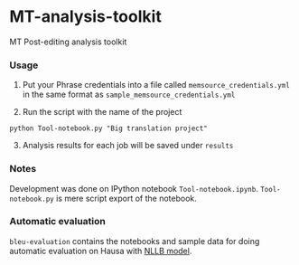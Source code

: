 # MT-analysis-toolkit
MT Post-editing analysis toolkit

### Usage

1. Put your Phrase credentials into a file called `memsource_credentials.yml` in the same format as `sample_memsource_credentials.yml`

2. Run the script with the name of the project

```
python Tool-notebook.py "Big translation project"
```

3. Analysis results for each job will be saved under `results`

### Notes

Development was done on IPython notebook `Tool-notebook.ipynb`. `Tool-notebook.py` is mere script export of the notebook.

### Automatic evaluation 

`bleu-evaluation` contains the notebooks and sample data for doing automatic evaluation on Hausa with [NLLB model](https://huggingface.co/docs/transformers/v4.28.1/en/model_doc/nllb). 